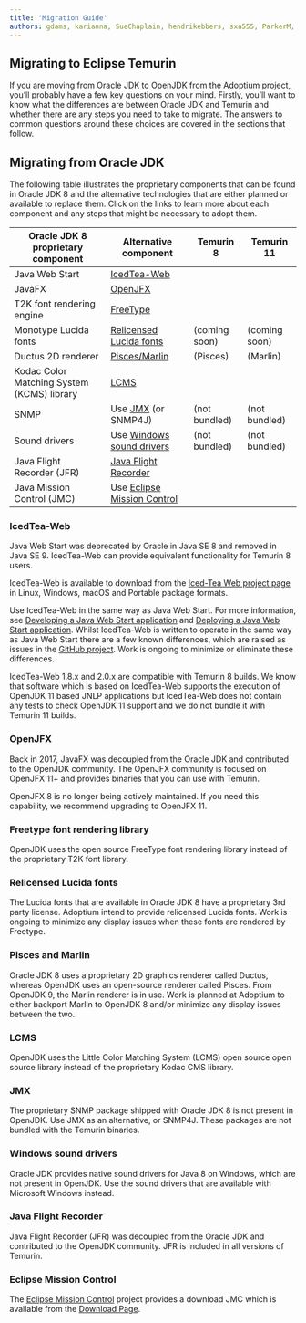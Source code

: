 ```yaml
---
title: 'Migration Guide'
authors: gdams, karianna, SueChaplain, hendrikebbers, sxa555, ParkerM, jiekang, HanSolo, MBoegers
---
```


## Migrating to Eclipse Temurin

If you are moving from Oracle JDK to OpenJDK from the Adoptium project,
you’ll probably have a few key questions on your mind. Firstly, you’ll
want to know what the differences are between Oracle JDK and Temurin and
whether there are any steps you need to take to migrate. The answers to
common questions around these choices are covered in the sections that
follow.

## Migrating from Oracle JDK

The following table illustrates the proprietary components that can be
found in Oracle JDK 8 and the alternative technologies that are either
planned or available to replace them. Click on the links to learn more
about each component and any steps that might be necessary to adopt
them.

| Oracle JDK 8 proprietary component | Alternative component        | Temurin 8 | Temurin 11 |
| ---------------------------------- | ---------------------------- | --------- | ---------- |
| Java Web Start                     | [IcedTea-Web](#icedtea-web)  | <Tick />  | <Cross />  |
| JavaFX                             | [OpenJFX](#openjfx)          | <Cross /> | <Tick />   |
| T2K font rendering engine          | [FreeType](#freetype-font-rendering-library) | <Tick />  | <Tick /> |
| Monotype Lucida fonts              | [Relicensed Lucida fonts](#relicensed-lucida-fonts) | <Cross /> (coming soon) | <Cross /> (coming soon) |
| Ductus 2D renderer                 | [Pisces/Marlin](#pisces-and-marlin) | <Tick /> (Pisces) | <Tick /> (Marlin) |
| Kodac Color Matching System (KCMS) library | [LCMS](#lcms)        | <Tick />  | <Tick />   |
| SNMP                               | Use [JMX](#jmx) (or SNMP4J) | <Tick /> (not bundled)  | <Tick /> (not bundled) |
| Sound drivers                      | Use [Windows sound drivers](#windows-sound-drivers) | <Tick /> (not bundled)  | <Tick /> (not bundled) |
| Java Flight Recorder (JFR)         | [Java Flight Recorder](#java-flight-recorder) | <Tick />  | <Tick /> |
| Java Mission Control (JMC)         | Use [Eclipse Mission Control](#eclipse-mission-control) | <Tick />  | <Tick /> |

### IcedTea-Web

Java Web Start was deprecated by Oracle in Java SE 8 and removed in Java
SE 9. IcedTea-Web can provide equivalent functionality for Temurin 8
users.

IcedTea-Web is available to download from the
[Iced-Tea Web project page](https://adoptopenjdk.net/icedtea-web.html) in
Linux, Windows, macOS and Portable package formats.

Use IcedTea-Web in the same way as Java Web Start. For more information,
see [Developing a Java Web Start application](https://docs.oracle.com/javase/tutorial/deployment/webstart/developing.html)
and [Deploying a Java Web Start application](https://docs.oracle.com/javase/tutorial/deployment/webstart/deploying.html). Whilst IcedTea-Web is written to operate in the same way as Java Web Start there are a few known differences, which are raised as issues in the [GitHub project](https://github.com/AdoptOpenJDK/icedtea-web).
Work is ongoing to minimize or eliminate these differences.

IcedTea-Web 1.8.x and 2.0.x are compatible with Temurin 8 builds. We
know that software which is based on IcedTea-Web supports the execution
of OpenJDK 11 based JNLP applications but IcedTea-Web does not contain
any tests to check OpenJDK 11 support and we do not bundle it with
Temurin 11 builds.

### OpenJFX

Back in 2017, JavaFX was decoupled from the Oracle JDK and contributed
to the OpenJDK community. The OpenJFX community is focused on OpenJFX
11+ and provides binaries that you can use with Temurin.

OpenJFX 8 is no longer being actively maintained. If you need this
capability, we recommend upgrading to OpenJFX 11.

### Freetype font rendering library

OpenJDK uses the open source FreeType font rendering library instead of
the proprietary T2K font library.

### Relicensed Lucida fonts

The Lucida fonts that are available in Oracle JDK 8 have a proprietary
3rd party license. Adoptium intend to provide relicensed Lucida fonts.
Work is ongoing to minimize any display issues when these fonts are
rendered by Freetype.

### Pisces and Marlin

Oracle JDK 8 uses a proprietary 2D graphics renderer called Ductus,
whereas OpenJDK uses an open-source renderer called Pisces. From OpenJDK
9, the Marlin renderer is in use. Work is planned at Adoptium to either
backport Marlin to OpenJDK 8 and/or minimize any display issues between
the two.

### LCMS

OpenJDK uses the Little Color Matching System (LCMS) open source open
source library instead of the proprietary Kodac CMS library.

### JMX

The proprietary SNMP package shipped with Oracle JDK 8 is not present in
OpenJDK. Use JMX as an alternative, or SNMP4J. These packages are not
bundled with the Temurin binaries.

### Windows sound drivers

Oracle JDK provides native sound drivers for Java 8 on Windows, which
are not present in OpenJDK. Use the sound drivers that are available
with Microsoft Windows instead.

### Java Flight Recorder

Java Flight Recorder (JFR) was decoupled from the Oracle JDK and
contributed to the OpenJDK community. JFR is included in all versions of
Temurin.

### Eclipse Mission Control

The [Eclipse Mission Control](https://projects.eclipse.org/projects/adoptium.mc) project provides a download JMC which is available from the [Download Page](/jmc).

